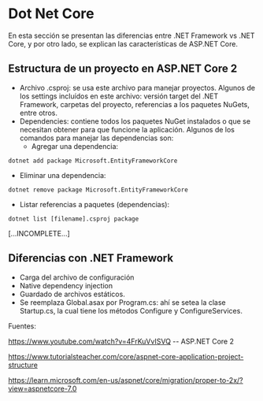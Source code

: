 # Dot Net Core

En esta sección se presentan las diferencias entre .NET Framework vs .NET Core, y por otro lado, se explican las características de ASP.NET Core.

## Estructura de un proyecto en ASP.NET Core 2

- Archivo .csproj: se usa este archivo para manejar proyectos. Algunos de los settings incluídos en este archivo: versión target del .NET Framework, carpetas del proyecto, referencias a los paquetes NuGets, entre otros.
- Dependencies: contiene todos los paquetes NuGet instalados o que se necesitan obtener para que funcione la aplicación. Algunos de los comandos para manejar las dependencias son:
  - Agregar una dependencia:
```
dotnet add package Microsoft.EntityFrameworkCore
```
  - Eliminar una dependencia:
```
dotnet remove package Microsoft.EntityFrameworkCore
```
  - Listar referencias a paquetes (dependencias):
```
dotnet list [filename].csproj package
```

[...INCOMPLETE...]

## Diferencias con .NET Framework

- Carga del archivo de configuración
- Native dependency injection
- Guardado de archivos estáticos.
- Se reemplaza Global.asax por Program.cs: ahí se setea la clase Startup.cs, la cual tiene los métodos Configure y ConfigureServices.

Fuentes:

https://www.youtube.com/watch?v=4FrKuVvISVQ -- ASP.NET Core 2

https://www.tutorialsteacher.com/core/aspnet-core-application-project-structure

https://learn.microsoft.com/en-us/aspnet/core/migration/proper-to-2x/?view=aspnetcore-7.0

